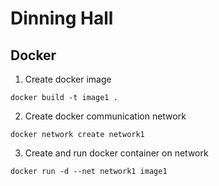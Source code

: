 # Dinning Hall

## Docker
1. Create docker image
```
docker build -t image1 .
```

2. Create docker communication network
```
docker network create network1
```

3. Create and run docker container on network
```
docker run -d --net network1 image1
```